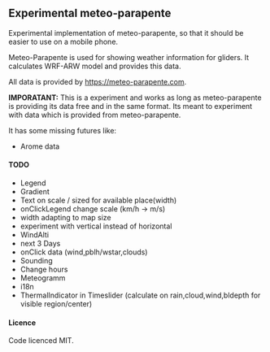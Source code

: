 ## Experimental meteo-parapente

Experimental implementation of meteo-parapente, so that it should
be easier to use on a mobile phone.

Meteo-Parapente is used for showing weather information for gliders.
It calculates WRF-ARW model and provides this data.

All data is provided by https://meteo-parapente.com.

**IMPORATANT:** This is a experiment and works as long as meteo-parapente
is providing its data free and in the same format.
Its meant to experiment with data which is provided from meteo-parapente.

It has some missing futures like:
* Arome data

#### TODO
* Legend
 * Gradient
 * Text on scale / sized for available place(width)
 * onClickLegend change scale (km/h -> m/s)
 * width adapting to map size
 * experiment with vertical instead of horizontal
* WindAlti
 * next 3 Days
 * onClick data (wind,pblh/wstar,clouds)
* Sounding
 * Change hours
* Meteogramm
* i18n
* ThermalIndicator in Timeslider (calculate on rain,cloud,wind,bldepth for visible region/center)

#### Licence
Code licenced MIT.
